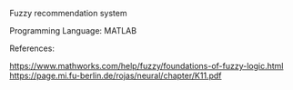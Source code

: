 Fuzzy recommendation system

Programming Language: MATLAB



References: 

https://www.mathworks.com/help/fuzzy/foundations-of-fuzzy-logic.html
https://page.mi.fu-berlin.de/rojas/neural/chapter/K11.pdf
